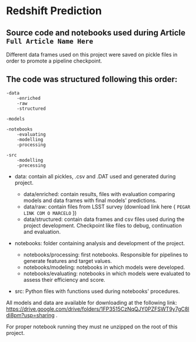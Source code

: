 # Redshift Prediction

## Source code and notebooks used during Article ` Full Article Name Here `

Different data frames used on this project were saved on pickle files in order to promote a pipeline checkpoint.

## The code was structured following this order:
```
-data
	-enriched
	-raw
	-structured
	
-models

-notebooks
	-evaluating
	-modelling
	-processing
	
-src
	-modelling
	-precessing
``` 
- data: contain all pickles, .csv and .DAT used and generated during project.
    * data/enriched: contain results, files with evaluation comparing models and data frames with final models' predictions.
    * data/raw: contain files from LSST survey (download link here { ` PEGAR LINK COM O MARCELO ` })
    * data/structured: contain data frames and csv files used during the project development. Checkpoint like files to debug, continuation and evaluation.

- notebooks: folder containing analysis and development of the project.

    * notebooks/processing: first notebooks. Responsible for pipelines to generate features and target values.
    * notebooks/modeling: notebooks in which models were developed. 
    * notebooks/evaluating: notebooks in which models were evaluated to assess their efficiency and score.

- src: Python files with functions used during notebooks' procedures.

All models and data are available for downloading at the following link: https://drive.google.com/drive/folders/1FP3515CzNqQJY0PZFSWT9y7gC8ldi8pm?usp=sharing .

For proper notebook running they must ne unzipped on the root of this project. 


